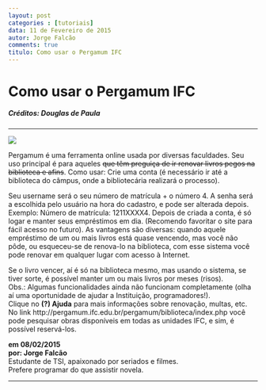 ```yaml
---
layout: post
categories : [tutoriais]
data: 11 de Fevereiro de 2015
autor: Jorge Falcão
comments: true
titulo: Como usar o Pergamum IFC
---
```


<h1>Como usar o Pergamum IFC</h1>
<h5 style="margin-top:-1px;">Créditos: Douglas de Paula</h5>
<hr>

<img class="image-show" src="{{ site.baseurl }}/img/pergamum.jpg"><img>

<div class="post-content">

<p>Pergamum é uma ferramenta online usada por diversas faculdades. Seu uso principal é para
aqueles <span style="text-decoration:line-through">que têm preguiça de ir renovar livros pegos na biblioteca e afins</span>.
Como usar: Crie uma conta (é necessário ir até a biblioteca do câmpus, onde a bibliotecária realizará o
processo).</p>

<p>Seu username será o seu número de matrícula + o número 4. A senha será a escolhida pelo
usuário na hora do cadastro, e pode ser alterada depois. Exemplo: Número de matrícula:
1211XXXX4. Depois de criada a conta, é só logar e manter seus empréstimos em dia.
(Recomendo favoritar o site para fácil acesso no futuro). As vantagens são diversas: quando
aquele empréstimo de um ou mais livros está quase vencendo, mas você não pôde, ou
esqueceu-se de renova-lo na biblioteca, com esse sistema você pode renovar em qualquer
lugar com acesso à Internet.</p>

</p>Se o livro vencer, aí é só na biblioteca mesmo, mas usando o
sistema, se tiver sorte, é possível manter um ou mais livros por meses (risos). <br/>Obs.: Algumas
funcionalidades ainda não funcionam completamente (olha aí uma oportunidade de ajudar a
Instituição, programadores!). <br/>Clique no <strong>(?) Ajuda</strong> para mais informações sobre renovação,
multas, etc.
No link http://pergamum.ifc.edu.br/pergamum/biblioteca/index.php você pode pesquisar
obras disponíveis em todas as unidades IFC, e sim, é possível reservá-los.</p>


</div>
<div class="info-post">
<b>em 08/02/2015 <br/>
por: Jorge Falcão</b><br/>
<div class="image-author-falcao"></div>
<div class="author-description-falcao">
	Estudante de TSI, apaixonado por seriados e filmes.<br> Prefere programar do que assistir novela.
</div>
</div>
<hr>
